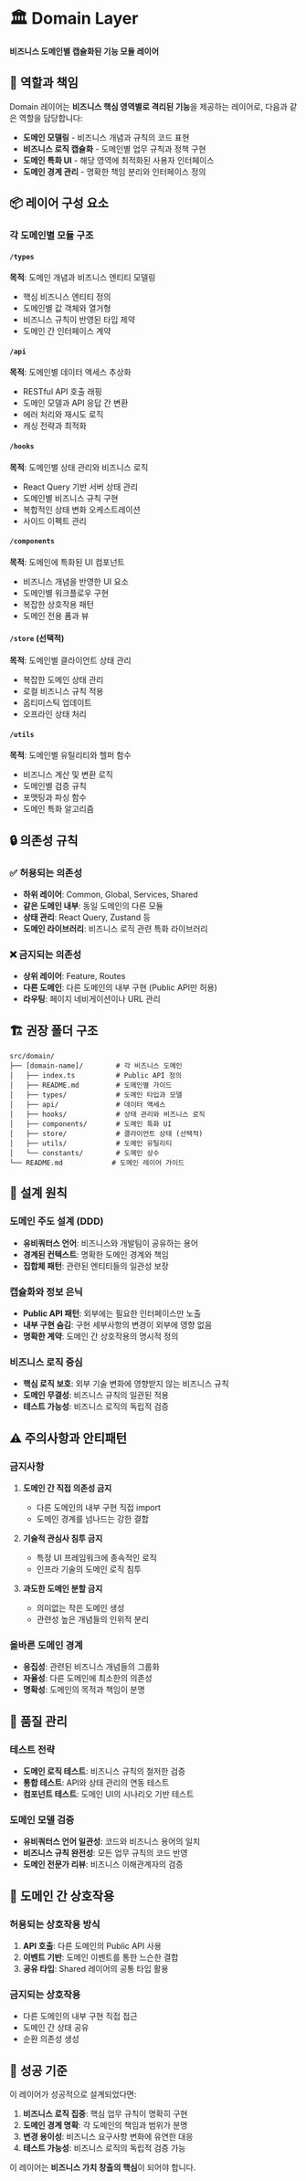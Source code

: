# 🏛️ Domain Layer

**비즈니스 도메인별 캡슐화된 기능 모듈 레이어**

## 🎯 역할과 책임

Domain 레이어는 **비즈니스 핵심 영역별로 격리된 기능**을 제공하는 레이어로, 다음과 같은 역할을 담당합니다:

- **도메인 모델링** - 비즈니스 개념과 규칙의 코드 표현
- **비즈니스 로직 캡슐화** - 도메인별 업무 규칙과 정책 구현
- **도메인 특화 UI** - 해당 영역에 최적화된 사용자 인터페이스
- **도메인 경계 관리** - 명확한 책임 분리와 인터페이스 정의

## 📦 레이어 구성 요소

### 각 도메인별 모듈 구조

#### `/types`
**목적**: 도메인 개념과 비즈니스 엔티티 모델링
- 핵심 비즈니스 엔티티 정의
- 도메인별 값 객체와 열거형
- 비즈니스 규칙이 반영된 타입 제약
- 도메인 간 인터페이스 계약

#### `/api`
**목적**: 도메인별 데이터 액세스 추상화
- RESTful API 호출 래핑
- 도메인 모델과 API 응답 간 변환
- 에러 처리와 재시도 로직
- 캐싱 전략과 최적화

#### `/hooks`
**목적**: 도메인별 상태 관리와 비즈니스 로직
- React Query 기반 서버 상태 관리
- 도메인별 비즈니스 규칙 구현
- 복합적인 상태 변화 오케스트레이션
- 사이드 이펙트 관리

#### `/components`
**목적**: 도메인에 특화된 UI 컴포넌트
- 비즈니스 개념을 반영한 UI 요소
- 도메인별 워크플로우 구현
- 복잡한 상호작용 패턴
- 도메인 전용 폼과 뷰

#### `/store` (선택적)
**목적**: 도메인별 클라이언트 상태 관리
- 복잡한 도메인 상태 관리
- 로컬 비즈니스 규칙 적용
- 옵티미스틱 업데이트
- 오프라인 상태 처리

#### `/utils`
**목적**: 도메인별 유틸리티와 헬퍼 함수
- 비즈니스 계산 및 변환 로직
- 도메인별 검증 규칙
- 포맷팅과 파싱 함수
- 도메인 특화 알고리즘

## 🔒 의존성 규칙

### ✅ 허용되는 의존성
- **하위 레이어**: Common, Global, Services, Shared
- **같은 도메인 내부**: 동일 도메인의 다른 모듈
- **상태 관리**: React Query, Zustand 등
- **도메인 라이브러리**: 비즈니스 로직 관련 특화 라이브러리

### ❌ 금지되는 의존성
- **상위 레이어**: Feature, Routes
- **다른 도메인**: 다른 도메인의 내부 구현 (Public API만 허용)
- **라우팅**: 페이지 네비게이션이나 URL 관리

## 🏗️ 권장 폴더 구조

```
src/domain/
├── [domain-name]/        # 각 비즈니스 도메인
│   ├── index.ts          # Public API 정의
│   ├── README.md         # 도메인별 가이드
│   ├── types/            # 도메인 타입과 모델
│   ├── api/              # 데이터 액세스
│   ├── hooks/            # 상태 관리와 비즈니스 로직
│   ├── components/       # 도메인 특화 UI
│   ├── store/            # 클라이언트 상태 (선택적)
│   ├── utils/            # 도메인 유틸리티
│   └── constants/        # 도메인 상수
└── README.md            # 도메인 레이어 가이드
```

## 📝 설계 원칙

### 도메인 주도 설계 (DDD)
- **유비쿼터스 언어**: 비즈니스와 개발팀이 공유하는 용어
- **경계된 컨텍스트**: 명확한 도메인 경계와 책임
- **집합체 패턴**: 관련된 엔티티들의 일관성 보장

### 캡슐화와 정보 은닉
- **Public API 패턴**: 외부에는 필요한 인터페이스만 노출
- **내부 구현 숨김**: 구현 세부사항의 변경이 외부에 영향 없음
- **명확한 계약**: 도메인 간 상호작용의 명시적 정의

### 비즈니스 로직 중심
- **핵심 로직 보호**: 외부 기술 변화에 영향받지 않는 비즈니스 규칙
- **도메인 무결성**: 비즈니스 규칙의 일관된 적용
- **테스트 가능성**: 비즈니스 로직의 독립적 검증

## ⚠️ 주의사항과 안티패턴

### 금지사항
1. **도메인 간 직접 의존성 금지**
   - 다른 도메인의 내부 구현 직접 import
   - 도메인 경계를 넘나드는 강한 결합

2. **기술적 관심사 침투 금지**
   - 특정 UI 프레임워크에 종속적인 로직
   - 인프라 기술의 도메인 로직 침투

3. **과도한 도메인 분할 금지**
   - 의미없는 작은 도메인 생성
   - 관련성 높은 개념들의 인위적 분리

### 올바른 도메인 경계
- **응집성**: 관련된 비즈니스 개념들의 그룹화
- **자율성**: 다른 도메인에 최소한의 의존성
- **명확성**: 도메인의 목적과 책임이 분명

## 🧪 품질 관리

### 테스트 전략
- **도메인 로직 테스트**: 비즈니스 규칙의 철저한 검증
- **통합 테스트**: API와 상태 관리의 연동 테스트
- **컴포넌트 테스트**: 도메인 UI의 시나리오 기반 테스트

### 도메인 모델 검증
- **유비쿼터스 언어 일관성**: 코드와 비즈니스 용어의 일치
- **비즈니스 규칙 완전성**: 모든 업무 규칙의 코드 반영
- **도메인 전문가 리뷰**: 비즈니스 이해관계자의 검증

## 🔄 도메인 간 상호작용

### 허용되는 상호작용 방식
1. **API 호출**: 다른 도메인의 Public API 사용
2. **이벤트 기반**: 도메인 이벤트를 통한 느슨한 결합
3. **공유 타입**: Shared 레이어의 공통 타입 활용

### 금지되는 상호작용
- 다른 도메인의 내부 구현 직접 접근
- 도메인 간 상태 공유
- 순환 의존성 생성

## 🎯 성공 기준

이 레이어가 성공적으로 설계되었다면:

1. **비즈니스 로직 집중**: 핵심 업무 규칙이 명확히 구현
2. **도메인 경계 명확**: 각 도메인의 책임과 범위가 분명
3. **변경 용이성**: 비즈니스 요구사항 변화에 유연한 대응
4. **테스트 가능성**: 비즈니스 로직의 독립적 검증 가능

이 레이어는 **비즈니스 가치 창출의 핵심**이 되어야 합니다.